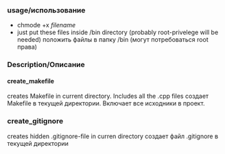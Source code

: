 ### usage/использование
- chmode +x _filename_
- just put these files inside /bin directory (probably root-privelege will be needed)
 положить файлы в папку /bin (могут потребоваться root права)

### Description/Описание

#### create_makefile
creates Makefile in current directory. Includes all the .cpp files
создает Makefile в текущей директории. Включает все исходники в проект.

### create_gitignore
creates hidden .gitignore-file in curren directory
создает файл .gitignore в текущей директории
